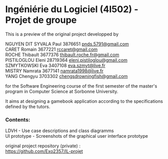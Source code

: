 # Ingéniérie du Logiciel (4I502) - Projet de groupe

This is a preview of the original project developped by  

NGUYEN DIT SYVALA Paul  3876651 pnds.5791@gmail.com  
CARET Romain  3677221 rccaret@gmail.com  
ROCHE Thibault  3677376 thibault.roche.fr@gmail.com  
PISTILOGLOU Eleni 28719364 eleni.pistiloglou@gmail.com  
SZMYTKOWSKI Eva  3407108  eva.szmyt@live.fr  
MISTRY Namrata  3677141 namrata1998@live.fr  
YANG Chengyu 3703302 chengsdrowningfish@gmail.com  

for the Software Engineering course of the first semester of the master's program in Computer Science at Sorbonne University. 

It aims at designing a gamebook application according to the specifications defined by the tutors.  
  
  
  

### Contents:
LDVH - Use case descriptions and class diagramms  
UI prototype - Screenshots of the graphical user interface prototype  
  
  
  

original project repository (private) :  
https://github.com/Exo2357/IL-projet

